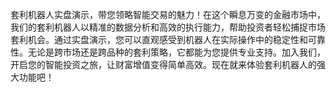 套利机器人实盘演示，带您领略智能交易的魅力！在这个瞬息万变的金融市场中，我们的套利机器人以精准的数据分析和高效的执行能力，帮助投资者轻松捕捉市场套利机会。通过实盘演示，您可以直观感受到机器人在实际操作中的稳定性和可靠性。无论是跨市场还是跨品种的套利策略，它都能为您提供专业支持。加入我们，开启您的智能投资之旅，让财富增值变得简单高效。现在就来体验套利机器人的强大功能吧！